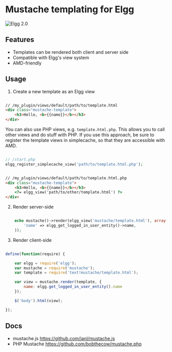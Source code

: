 Mustache templating for Elgg
============================
![Elgg 2.0](https://img.shields.io/badge/Elgg-2.0.x-orange.svg?style=flat-square)


## Features

* Templates can be rendered both client and server side
* Compatible with Elgg's view system
* AMD-friendly


## Usage

1. Create a new template as an Elgg view

```html

// /my_plugin/views/default/path/to/template.html
<div class="mustache-template">
	<h3>Hello, <b>{{name}}</b></h3>
</div>
```

You can also use PHP views, e.g. `template.html.php`. This allows you
to call other views and do stuff with PHP. If you use this approach, be
sure to register the template views in simplecache, so that they are
accessible with AMD.

```php

// /start.php
elgg_register_simplecache_view('path/to/template.html.php');
```

```html

// /my_plugin/views/default/path/to/template.html.php
<div class="mustache-template">
	<h3>Hello, <b>{{name}}</b></h3>
	<?= elgg_view('path/to/other/template.html') ?>
</div>
```

2. Render server-side

```php

	echo mustache()->render(elgg_view('mustache/template.html'), array(
		'name' => elgg_get_logged_in_user_entity()->name,
	));
```

3. Render client-side

```js

define(function(require) {

	var elgg = require('elgg');
	var mustache = require('mustache');
	var template = require('text!mustache/template.html');

	var view = mustache.render(template, {
		name: elgg.get_logged_in_user_entity().name
	});

	$('body').html(view);

});
```


## Docs

* mustache.js https://github.com/janl/mustache.js
* PHP Mustache https://github.com/bobthecow/mustache.php